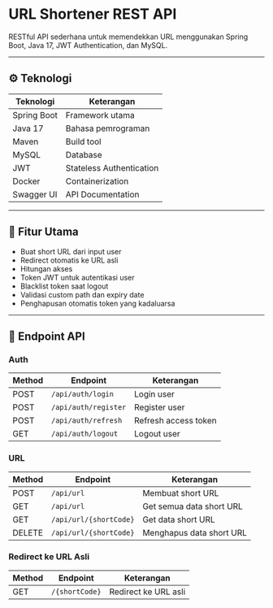 # URL Shortener REST API

RESTful API sederhana untuk memendekkan URL menggunakan Spring Boot, Java 17, JWT Authentication, dan MySQL.

---

## ⚙️ Teknologi

| Teknologi | Keterangan |
| --------- | ---------- |
| Spring Boot | Framework utama |
| Java 17 | Bahasa pemrograman |
| Maven | Build tool |
| MySQL | Database |
| JWT | Stateless Authentication |
| Docker | Containerization |
| Swagger UI | API Documentation |

---

## 🧩 Fitur Utama

- Buat short URL dari input user
- Redirect otomatis ke URL asli
- Hitungan akses
- Token JWT untuk autentikasi user
- Blacklist token saat logout
- Validasi custom path dan expiry date
- Penghapusan otomatis token yang kadaluarsa

---

## 🔗 Endpoint API

### Auth

| Method | Endpoint | Keterangan |
| ------ | -------- | ---------- |
| POST | `/api/auth/login` | Login user |
| POST | `/api/auth/register` | Register user |
| POST | `/api/auth/refresh` | Refresh access token |
| GET | `/api/auth/logout` | Logout user |

### URL

| Method | Endpoint | Keterangan |
| ------ | -------- | ---------- |
| POST | `/api/url` | Membuat short URL |
| GET | `/api/url` | Get semua data short URL |
| GET | `/api/url/{shortCode}` | Get data short URL |
| DELETE | `/api/url/{shortCode}` | Menghapus data short URL |

### Redirect ke URL Asli

| Method | Endpoint | Keterangan |
| ------ | -------- | ---------- |
| GET | `/{shortCode}` | Redirect ke URL asli |
